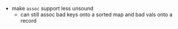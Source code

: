 - make `assoc` support less unsound
  - can still assoc bad keys onto a sorted map and bad vals onto a record
